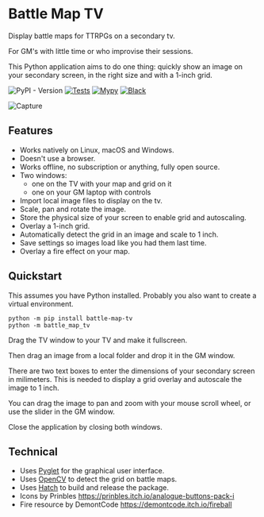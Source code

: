 
# Battle Map TV

Display battle maps for TTRPGs on a secondary tv.

For GM's with little time or who improvise their sessions.

This Python application aims to do one thing: quickly show an image on your secondary screen,
in the right size and with a 1-inch grid.

![PyPI - Version](https://img.shields.io/pypi/v/battle-map-tv)
[![Tests](https://github.com/Conengmo/battle-map-tv/actions/workflows/pytest.yml/badge.svg?branch=main)](https://github.com/Conengmo/battle-map-tv/actions/workflows/pytest.yml)
[![Mypy](https://github.com/Conengmo/battle-map-tv/actions/workflows/mypy.yml/badge.svg)](https://github.com/Conengmo/battle-map-tv/actions/workflows/mypy.yml)
[![Black](https://github.com/Conengmo/battle-map-tv/actions/workflows/black.yml/badge.svg)](https://github.com/Conengmo/battle-map-tv/actions/workflows/black.yml)

![Capture](https://github.com/Conengmo/battle-map-tv/assets/33519926/03d086c0-b86b-44e3-a412-ba010771f7e6)


## Features

- Works natively on Linux, macOS and Windows.
- Doesn't use a browser.
- Works offline, no subscription or anything, fully open source.
- Two windows:
  - one on the TV with your map and grid on it
  - one on your GM laptop with controls
- Import local image files to display on the tv.
- Scale, pan and rotate the image.
- Store the physical size of your screen to enable grid and autoscaling.
- Overlay a 1-inch grid.
- Automatically detect the grid in an image and scale to 1 inch.
- Save settings so images load like you had them last time.
- Overlay a fire effect on your map.


## Quickstart

This assumes you have Python installed. Probably you also want to create a virtual environment.

```
python -m pip install battle-map-tv
python -m battle_map_tv
```

Drag the TV window to your TV and make it fullscreen.

Then drag an image from a local folder and drop it in the GM window.

There are two text boxes to enter the dimensions of your secondary screen in milimeters.
This is needed to display a grid overlay and autoscale the image to 1 inch.

You can drag the image to pan and zoom with your mouse scroll wheel, or use the slider in the GM window.

Close the application by closing both windows.


## Technical

- Uses [Pyglet](https://github.com/pyglet/pyglet) for the graphical user interface.
- Uses [OpenCV](https://github.com/opencv/opencv-python) to detect the grid on battle maps.
- Uses [Hatch](https://hatch.pypa.io/latest/) to build and release the package.
- Icons by Prinbles https://prinbles.itch.io/analogue-buttons-pack-i
- Fire resource by DemontCode https://demontcode.itch.io/fireball
